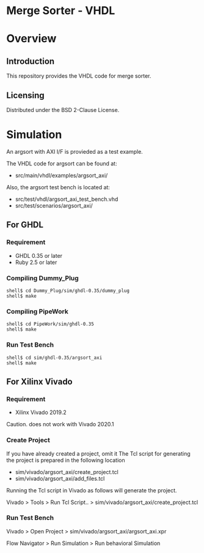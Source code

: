 Merge Sorter - VHDL
===================

# Overview

## Introduction

This repository provides the VHDL code for merge sorter.

## Licensing

Distributed under the BSD 2-Clause License.

# Simulation

An argsort with AXI I/F is provieded as a test example.

The VHDL code for argsort can be found at:

 * src/main/vhdl/examples/argsort_axi/

Also, the argsort test bench is located at:

 * src/test/vhdl/argsort_axi_test_bench.vhd
 * src/test/scenarios/argsort_axi/

## For GHDL

### Requirement

 * GHDL 0.35 or later
 * Ruby 2.5 or later

### Compiling Dummy_Plug

```
shell$ cd Dummy_Plug/sim/ghdl-0.35/dummy_plug
shell$ make
```

### Compiling PipeWork

```
shell$ cd PipeWork/sim/ghdl-0.35
shell$ make
```

### Run Test Bench

```
shell$ cd sim/ghdl-0.35/argsort_axi
shell$ make
```

## For Xilinx Vivado

### Requirement

  * Xilinx Vivado 2019.2

Caution. does not work with Vivado 2020.1

### Create Project

If you have already created a project, omit it
The Tcl script for generating the project is prepared in the following location

  * sim/vivado/argsort_axi/create_project.tcl
  * sim/vivado/argsort_axi/add_files.tcl

Running the Tcl script in Vivado as follows will generate the project.

  Vivado > Tools > Run Tcl Script.. > sim/vivado/argsort_axi/create_project.tcl

### Run Test Bench

Vivado > Open Project > sim/vivado/argsort_axi/argsort_axi.xpr

Flow Navigator > Run Simulation > Run behavioral Simulation

